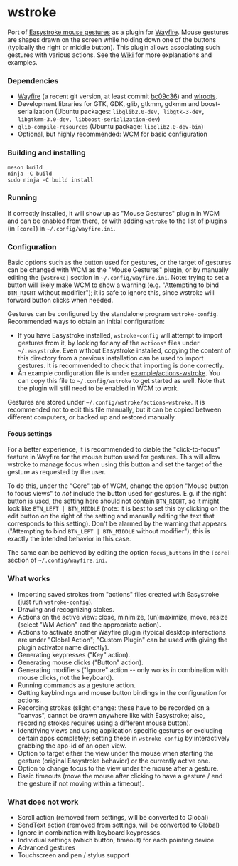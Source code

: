 # wstroke

Port of [Easystroke mouse gestures](https://github.com/thjaeger/easystroke) as a plugin for [Wayfire](https://github.com/WayfireWM/wayfire). Mouse gestures are shapes drawn on the screen while holding down one of the buttons (typically the right or middle button). This plugin allows associating such gestures with various actions. See the [Wiki](https://github.com/dkondor/wstroke/wiki) for more explanations and examples.

### Dependencies

 - [Wayfire](https://github.com/WayfireWM/wayfire) (a recent git version, at least commit [bc09c36](https://github.com/WayfireWM/wayfire/commit/bc09c36f92f9c1301cdcddff4a1bf7e64a703685)) and [wlroots](https://github.com/swaywm/wlroots/).
 - Development libraries for GTK, GDK, glib, gtkmm, gdkmm and boost-serialization (Ubuntu packages: `libglib2.0-dev, libgtk-3-dev, libgtkmm-3.0-dev, libboost-serialization-dev`)
 - `glib-compile-resources` (Ubuntu package: `libglib2.0-dev-bin`)
 - Optional, but highly recommended: [WCM](https://github.com/WayfireWM/wcm) for basic configuration

### Building and installing

```
meson build
ninja -C build
sudo ninja -C build install
```

### Running

If correctly installed, it will show up as "Mouse Gestures" plugin in WCM and can be enabled from there, or with adding `wstroke` to the list of plugins (in `[core]`) in `~/.config/wayfire.ini`.

### Configuration

Basic options such as the button used for gestures, or the target of gestures can be changed with WCM as the "Mouse Gestures" plugin, or by manually editing the `[wstroke]` section in `~/.config/wayfire.ini`. Note: trying to set a button will likely make WCM to show a warning (e.g. "Attempting to bind `BTN_RIGHT` without modifier"); it is safe to ignore this, since wstroke will forward button clicks when needed.

Gestures can be configured by the standalone program `wstroke-config`. Recommended ways to obtain an initial configuration:
 - If you have Easystroke installed, `wstroke-config` will attempt to import gestures from it, by looking for any of the `actions*` files under `~/.easystroke`. Even without Easystroke installed, copying the content of this directory from a previous installation can be used to import gestures. It is recommended to check that importing is done correctly.
 - An example configuration file is under [example/actions-wstroke](example/actions-wstroke). You can copy this file to `~/.config/wstroke` to get started as well. Note that the plugin will still need to be enabled in WCM to work.

Gestures are stored under `~/.config/wstroke/actions-wstroke`. It is recommended not to edit this file manually, but it can be copied between different computers, or backed up and restored manually.

#### Focus settings ####
For a better experience, it is recommended to diable the "click-to-focus" feature in Wayfire for the mouse button used for gestures. This will allow wstroke to manage focus when using this button and set the target of the gesture as requested by the user.

To do this, under the "Core" tab of WCM, change the option "Mouse button to focus views" to *not* include the button used for gestures. E.g. if the right button is used, the setting here should not contain `BTN_RIGHT`, so it might look like `BTN_LEFT | BTN_MIDDLE` (note: it is best to set this by clicking on the edit button on the right of the setting and manually editing the text that corresponds to this setting). Don't be alarmed by the warning that appears ("Attempting to bind `BTN_LEFT | BTN_MIDDLE` without modifier"); this is exactly the intended behavior in this case.

The same can be achieved by editing the option `focus_buttons` in the `[core]` section of `~/.config/wayfire.ini`.

### What works

 - Importing saved strokes from "actions" files created with Easystroke (just run `wstroke-config`).
 - Drawing and recognizing stokes.
 - Actions on the active view: close, minimize, (un)maximize, move, resize (select "WM Action" and the appropriate action).
 - Actions to activate another Wayfire plugin (typical desktop interactions are under "Global Action"; "Custom Plugin" can be used with giving the plugin activator name directly).
 - Generating keypresses ("Key" action).
 - Generating mouse clicks ("Button" action).
 - Generating modifiers ("Ignore" action -- only works in combination with mouse clicks, not the keyboard).
 - Running commands as a gesture action.
 - Getting keybindings and mouse button bindings in the configuration for actions.
 - Recording strokes (slight change: these have to be recorded on a "canvas", cannot be drawn anywhere like with Easystroke; also, recording strokes requires using a different mouse button).
 - Identifying views and using application specific gestures or excluding certain apps completely; setting these in `wstroke-config` by interactively grabbing the app-id of an open view.
 - Option to target either the view under the mouse when starting the gesture (original Easystroke behavior) or the currently active one.
 - Option to change focus to the view under the mouse after a gesture.
 - Basic timeouts (move the mouse after clicking to have a gesture / end the gesture if not moving within a timeout).
 
### What does not work

 - Scroll action (removed from settings, will be converted to Global)
 - SendText action (removed from settings, will be converted to Global)
 - Ignore in combination with keyboard keypresses.
 - Individual settings (which button, timeout) for each pointing device
 - Advanced gestures
 - Touchscreen and pen / stylus support


